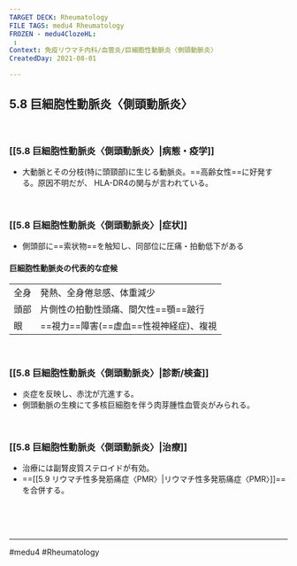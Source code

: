 ```yaml
---
TARGET DECK: Rheumatology
FILE TAGS: medu4 Rheumatology
FROZEN - medu4ClozeHL:
 : 
Context: 免疫リウマチ内科/血管炎/巨細胞性動脈炎〈側頭動脈炎〉
CreatedDay: 2021-08-01

---
```


## 5.8 巨細胞性動脈炎〈側頭動脈炎〉

<br>

### [[5.8 巨細胞性動脈炎〈側頭動脈炎〉|病態・疫学]]
* 大動脈とその分枝(特に頭頸部)に生じる動脈炎。==高齢女性==に好発する。原因不明だが、 HLA-DR4の関与が言われている。
<!--ID: 1627801027955-->


<br>

### [[5.8 巨細胞性動脈炎〈側頭動脈炎〉|症状]]
* 側頭部に==索状物==を触知し、同部位に圧痛・拍動低下がある
#### 巨細胞性動脈炎の代表的な症候
|      |                                        |
| ---- | -------------------------------------- |
| 全身 | 発熱、全身倦怠感、体重減少             |
| 頭部 | 片側性の拍動性頭痛、間欠性==顎==跛行   |
| 眼   | ==視力==障害(==虚血==性視神経症)、複視 |
<!--ID: 1627801027962-->



<br>

### [[5.8 巨細胞性動脈炎〈側頭動脈炎〉|診断/検査]]
* 炎症を反映し、赤沈が亢進する。
* 側頭動脈の生検にて多核巨細胞を伴う肉芽腫性血管炎がみられる。


<br>

### [[5.8 巨細胞性動脈炎〈側頭動脈炎〉|治療]]
* 治療には副腎皮質ステロイドが有効。
* ==[[5.9 リウマチ性多発筋痛症〈PMR〉|リウマチ性多発筋痛症〈PMR〉]]==を合併する。
 
<!--ID: 1627801027969-->


<br><br><br>

---
#medu4 #Rheumatology 
